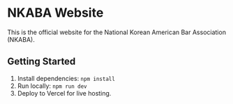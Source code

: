 # NKABA Website

This is the official website for the National Korean American Bar Association (NKABA).

## Getting Started

1. Install dependencies: `npm install`
2. Run locally: `npm run dev`
3. Deploy to Vercel for live hosting.
    

